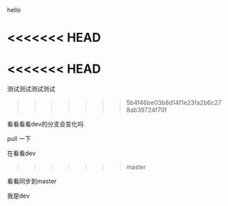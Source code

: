 hello

<<<<<<< HEAD
=======
<<<<<<< HEAD
=======
测试测试测试测试

>>>>>>> 5b4f46be03b8d14f1e23fa2b6c278ab39724f70f



看看看看dev的分支会变化吗





pull 一下



在看看dev

>>>>>>> master

看看同步到master



我是dev